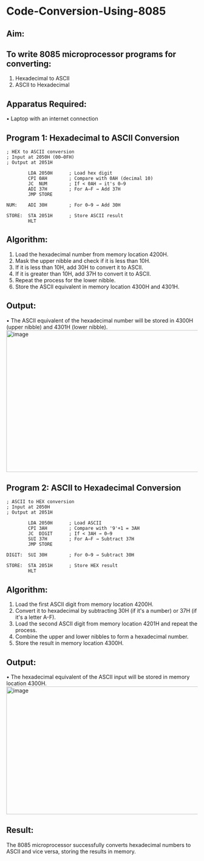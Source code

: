 # Code-Conversion-Using-8085
## Aim:
## To write 8085 microprocessor programs for converting:
1.	Hexadecimal to ASCII
2.	ASCII to Hexadecimal
## Apparatus Required:
•	Laptop with an internet connection
## Program 1: Hexadecimal to ASCII Conversion
```
; HEX to ASCII conversion
; Input at 2050H (00–0FH)
; Output at 2051H

        LDA 2050H      ; Load hex digit
        CPI 0AH        ; Compare with 0AH (decimal 10)
        JC  NUM        ; If < 0AH → it's 0–9
        ADI 37H        ; For A–F → Add 37H
        JMP STORE

NUM:    ADI 30H        ; For 0–9 → Add 30H

STORE:  STA 2051H      ; Store ASCII result
        HLT
```
## Algorithm:
1.	Load the hexadecimal number from memory location 4200H.
2.	Mask the upper nibble and check if it is less than 10H.
3.	If it is less than 10H, add 30H to convert it to ASCII.
4.	If it is greater than 10H, add 37H to convert it to ASCII.
5.	Repeat the process for the lower nibble.
6.	Store the ASCII equivalent in memory location 4300H and 4301H.
## Output:
•	The ASCII equivalent of the hexadecimal number will be stored in 4300H (upper nibble) and 4301H (lower nibble).
<img width="663" height="373" alt="image" src="https://github.com/user-attachments/assets/9462d640-97b2-43ae-b996-9038ffcfd8b7" />

## Program 2: ASCII to Hexadecimal Conversion
```
; ASCII to HEX conversion
; Input at 2050H
; Output at 2051H

        LDA 2050H      ; Load ASCII
        CPI 3AH        ; Compare with '9'+1 = 3AH
        JC  DIGIT      ; If < 3AH → 0–9
        SUI 37H        ; For A–F → Subtract 37H
        JMP STORE

DIGIT:  SUI 30H        ; For 0–9 → Subtract 30H

STORE:  STA 2051H      ; Store HEX result
        HLT
```
## Algorithm:
1.	Load the first ASCII digit from memory location 4200H.
2.	Convert it to hexadecimal by subtracting 30H (if it's a number) or 37H (if it's a letter A-F).
3.	Load the second ASCII digit from memory location 4201H and repeat the process.
4.	Combine the upper and lower nibbles to form a hexadecimal number.
5.	Store the result in memory location 4300H.
## Output:
•	The hexadecimal equivalent of the ASCII input will be stored in memory location 4300H.
<img width="663" height="336" alt="image" src="https://github.com/user-attachments/assets/cdc683e6-e97c-4d24-85fd-a6eab834c462" />

## Result:
The 8085 microprocessor successfully converts hexadecimal numbers to ASCII and vice versa, storing the results in memory.
